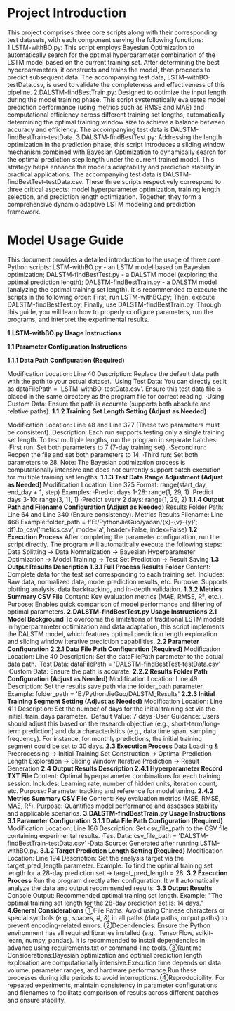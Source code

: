 # **Project Introduction**

This project comprises three core scripts along with their corresponding test datasets, with each component serving the following functions:
1.LSTM-withBO.py: This script employs Bayesian Optimization to automatically search for the optimal hyperparameter combination of the LSTM model based on the current training set. After determining the best hyperparameters, it constructs and trains the model, then proceeds to predict subsequent data. The accompanying test data, LSTM-withBO-testData.csv, is used to validate the completeness and effectiveness of this pipeline.
2.DALSTM-findBestTrain.py: Designed to optimize the input length during the model training phase. This script systematically evaluates model prediction performance (using metrics such as RMSE and MAE) and computational efficiency across different training set lengths, automatically determining the optimal training window size to achieve a balance between accuracy and efficiency. The accompanying test data is DALSTM-findBestTrain-testData.
3.DALSTM-findBestTest.py: Addressing the length optimization in the prediction phase, this script introduces a sliding window mechanism combined with Bayesian Optimization to dynamically search for the optimal prediction step length under the current trained model. This strategy helps enhance the model's adaptability and prediction stability in practical applications. The accompanying test data is DALSTM-findBestTest-testData.csv.
These three scripts respectively correspond to three critical aspects: model hyperparameter optimization, training length selection, and prediction length optimization. Together, they form a comprehensive dynamic adaptive LSTM modeling and prediction framework.

# **Model Usage Guide**

This document provides a detailed introduction to the usage of three core Python scripts:
LSTM-withBO.py - an LSTM model based on Bayesian optimization; DALSTM-findBestTest.py - a DALSTM model (exploring the optimal prediction length); DALSTM-findBestTrain.py - a DALSTM model (analyzing the optimal training set length).
It is recommended to execute the scripts in the following order: First, run LSTM-withBO.py; Then, execute DALSTM-findBestTest.py; Finally, use DALSTM-findBestTrain.py.
Through this guide, you will learn how to properly configure parameters, run the programs, and interpret the experimental results.

**1.LSTM-withBO.py Usage Instructions**

**1.1 Parameter Configuration Instructions**

**1.1.1 Data Path Configuration (Required)**

Modification Location: Line 40
Description: Replace the default data path with the path to your actual dataset.
·Using Test Data: You can directly set it as dataFilePath = 'LSTM-withBO-testData.csv'. Ensure this test data file is placed in the same directory as the program file for correct reading.
·Using Custom Data: Ensure the path is accurate (supports both absolute and relative paths).
**1.1.2 Training Set Length Setting (Adjust as Needed)**

Modification Location: Line 48 and Line 327 (These two parameters must be consistent).
Description: Each run supports testing only a single training set length. To test multiple lengths, run the program in separate batches:
·First run: Set both parameters to 7 (7-day training set).
·Second run: Reopen the file and set both parameters to 14.
·Third run: Set both parameters to 28.
Note: The Bayesian optimization process is computationally intensive and does not currently support batch execution for multiple training set lengths.
**1.1.3 Test Data Range Adjustment (Adjust as Needed)**
Modification Location: Line 325
Format: range(start_day, end_day + 1, step)
Examples:
·Predict days 1-28: range(1, 29, 1)
·Predict days 3-10: range(3, 11, 1)
·Predict every 2 days: range(1, 29, 2)
**1.1.4 Output Path and Filename Configuration (Adjust as Needed)**
Results Folder Path: Line 64 and Line 340 (Ensure consistency).
Metrics Results Filename: Line 468
Example:folder_path = f'E:/PythonJieGuo/yaoan/{x}-{v}-{y}';
df1.to_csv('metics.csv', mode='a', header=False, index=False)
**1.2 Execution Process**
After completing the parameter configuration, run the script directly. The program will automatically execute the following steps:
Data Splitting → Data Normalization → Bayesian Hyperparameter Optimization → Model Training → Test Set Prediction → Result Saving
**1.3 Output Results Description**
**1.3.1 Full Process Results Folder**
Content: Complete data for the test set corresponding to each training set.
Includes: Raw data, normalized data, model prediction results, etc.
Purpose: Supports plotting analysis, data backtracking, and in-depth validation.
**1.3.2 Metrics Summary CSV File**
Content: Key evaluation metrics (MAE, RMSE, R², etc.).
Purpose: Enables quick comparison of model performance and filtering of optimal parameters.
**2.DALSTM-findBestTest.py Usage Instructions
2.1 Model Background**
To overcome the limitations of traditional LSTM models in hyperparameter optimization and data adaptation, this script implements the DALSTM model, which features optimal prediction length exploration and sliding window iterative prediction capabilities.
**2.2 Parameter Configuration
2.2.1 Data File Path Configuration (Required)**
Modification Location: Line 40
Description: Set the dataFilePath parameter to the actual data path.
·Test Data: dataFilePath = 'DALSTM-findBestTest-testData.csv'
·Custom Data: Ensure the path is accurate.
**2.2.2 Results Folder Path Configuration (Adjust as Needed)**
Modification Location: Line 49
Description: Set the results save path via the folder_path parameter.
Example: folder_path = 'E:/PythonJieGuo/DALSTM_Results'
**2.2.3 Initial Training Segment Setting (Adjust as Needed)**
Modification Location: Line 411
Description: Set the number of days for the initial training set via the initial_train_days parameter.
·Default Value: 7 days
·User Guidance: Users should adjust this based on the research objective (e.g., short-term/long-term prediction) and data characteristics (e.g., data time span, sampling frequency). For instance, for monthly predictions, the initial training segment could be set to 30 days.
**2.3 Execution Process**
Data Loading & Preprocessing → Initial Training Set Construction → Optimal Prediction Length Exploration → Sliding Window Iterative Prediction → Result Generation
**2.4 Output Results Description
2.4.1 Hyperparameter Record TXT File**
Content: Optimal hyperparameter combinations for each training session.
Includes: Learning rate, number of hidden units, iteration count, etc.
Purpose: Parameter tracking and reference for model tuning.
**2.4.2 Metrics Summary CSV File**
Content: Key evaluation metrics (MSE, RMSE, MAE, R²).
Purpose: Quantifies model performance and assesses stability and applicable scenarios.
**3.DALSTM-findBestTrain.py Usage Instructions**
**3.1 Parameter Configuration**
**3.1.1 Data File Path Configuration (Required)**
Modification Location: Line 186
Description: Set csv_file_path to the CSV file containing experimental results.
·Test Data: csv_file_path = 'DALSTM-findBestTrain-testData.csv' 
·Data Source: Generated after running LSTM-withBO.py.
**3.1.2 Target Prediction Length Setting (Required)**
Modification Location: Line 194
Description: Set the analysis target via the target_pred_length parameter.
Example: To find the optimal training set length for a 28-day prediction set → target_pred_length = 28.
**3.2 Execution Process**
Run the program directly after configuration. It will automatically analyze the data and output recommended results.
**3.3 Output Results**
Console Output: Recommended optimal training set length.
Example: "The optimal training set length for the 28-day prediction set is: 14 days."
**4.General Considerations**
①File Paths: Avoid using Chinese characters or special symbols (e.g., spaces, #, &) in all paths (data paths, output paths) to prevent encoding-related errors.
②Dependencies: Ensure the Python environment has all required libraries installed (e.g., TensorFlow, scikit-learn, numpy, pandas). It is recommended to install dependencies in advance using requirements.txt or command-line tools.
③Runtime Considerations:Bayesian optimization and optimal prediction length exploration are computationally intensive.Execution time depends on data volume, parameter ranges, and hardware performance.Run these processes during idle periods to avoid interruptions.
④Reproducibility: For repeated experiments, maintain consistency in parameter configurations and filenames to facilitate comparison of results across different batches and ensure stability.
